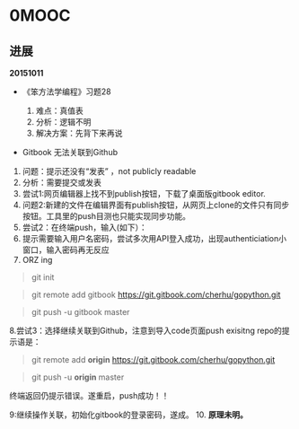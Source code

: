 # 0MOOC


## 进展

 **20151011**
- 《笨方法学编程》习题28 
  1. 难点：真值表
  2. 分析：逻辑不明
  3. 解决方案：先背下来再说

- Gitbook 无法关联到Github
 1. 问题：提示还没有“发表” ，not publicly readable
 2. 分析：需要提交或发表
 3. 尝试1:网页编辑器上找不到publish按钮，下载了桌面版gitbook editor.
 4. 问题2:新建的文件在编辑界面有publish按钮，从网页上clone的文件只有同步按钮。工具里的push目测也只能实现同步功能。
 5. 尝试2：在终端push，输入(如下）：
 6. 提示需要输入用户名密码，尝试多次用API登入成功，出现authenticiation小窗口，输入密码再无反应 
 7. ORZ ing
 


> git init

>git remote add gitbook https://git.gitbook.com/cherhu/gopython.git

 >  git push -u gitbook master
  
 
  
  8.尝试3：选择继续关联到Github，注意到导入code页面push exisitng repo的提示语是：
 > git remote add **origin** https://git.gitbook.com/cherhu/gopython.git

 >  git push -u **origin** master
  
  终端返回仍提示错误。遂重启，push成功！！
  
  9:继续操作关联，初始化gitbook的登录密码，遂成。
  10. **原理未明。**